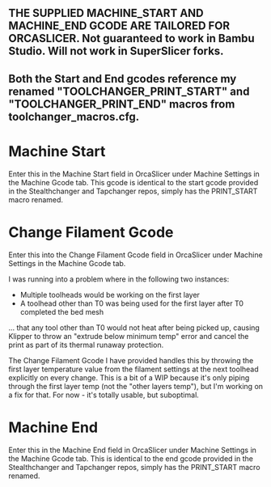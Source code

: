 ## THE SUPPLIED MACHINE_START AND MACHINE_END GCODE ARE TAILORED FOR ORCASLICER. Not guaranteed to work in Bambu Studio. Will not work in SuperSlicer forks.

## Both the Start and End gcodes reference my renamed "TOOLCHANGER_PRINT_START" and "TOOLCHANGER_PRINT_END" macros from toolchanger_macros.cfg.

# Machine Start
Enter this in the Machine Start field in OrcaSlicer under Machine Settings in the Machine Gcode tab. This gcode is identical to the start gcode provided in the Stealthchanger and Tapchanger repos, simply has the PRINT_START macro renamed.

# Change Filament Gcode
Enter this into the Change Filament Gcode field in OrcaSlicer under Machine Settings in the Machine Gcode tab. 

I was running into a problem where in the following two instances:
- Multiple toolheads would be working on the first layer
- A toolhead other than T0 was being used for the first layer after T0 completed the bed mesh

... that any tool other than T0 would not heat after being picked up, causing Klipper to throw an "extrude below minimum temp" error and cancel the print as part of its thermal runaway protection. 

The Change Filament Gcode I have provided handles this by throwing the first layer temperature value from the filament settings at the next toolhead explicitly on every change. This is a bit of a WIP because it's only piping through the first layer temp (not the "other layers temp"), but I'm working on a fix for that. For now - it's totally usable, but suboptimal.

# Machine End
Enter this in the Machine End field in OrcaSlicer under Machine Settings in the Machine Gcode tab. This is identical to the end gcode provided in the Stealthchanger and Tapchanger repos, simply has the PRINT_START macro renamed.

